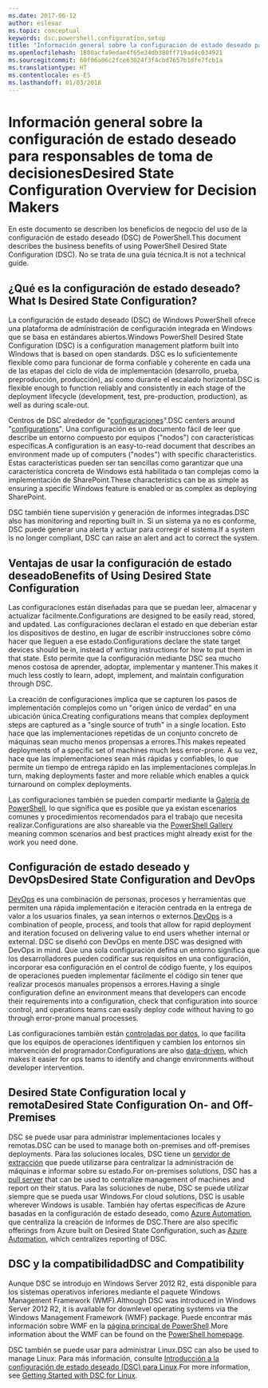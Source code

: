 ```yaml
---
ms.date: 2017-06-12
author: eslesar
ms.topic: conceptual
keywords: dsc,powershell,configuration,setup
title: "Información general sobre la configuración de estado deseado para responsables de toma de decisiones"
ms.openlocfilehash: 1800acfa9edae4f65e34db380ff719ad4c034921
ms.sourcegitcommit: 60f06a06c2fce63024f3f4cbd7657b1dfe7fcb1a
ms.translationtype: HT
ms.contentlocale: es-ES
ms.lasthandoff: 01/03/2018
---
```

# <a name="desired-state-configuration-overview-for-decision-makers"></a><span data-ttu-id="13f9d-103">Información general sobre la configuración de estado deseado para responsables de toma de decisiones</span><span class="sxs-lookup"><span data-stu-id="13f9d-103">Desired State Configuration Overview for Decision Makers</span></span>

<span data-ttu-id="13f9d-104">En este documento se describen los beneficios de negocio del uso de la configuración de estado deseado (DSC) de PowerShell.</span><span class="sxs-lookup"><span data-stu-id="13f9d-104">This document describes the business benefits of using PowerShell Desired State Configuration (DSC).</span></span> <span data-ttu-id="13f9d-105">No se trata de una guía técnica.</span><span class="sxs-lookup"><span data-stu-id="13f9d-105">It is not a technical guide.</span></span>

## <a name="what-is-desired-state-configuration"></a><span data-ttu-id="13f9d-106">¿Qué es la configuración de estado deseado?</span><span class="sxs-lookup"><span data-stu-id="13f9d-106">What Is Desired State Configuration?</span></span>

<span data-ttu-id="13f9d-107">La configuración de estado deseado (DSC) de Windows PowerShell ofrece una plataforma de administración de configuración integrada en Windows que se basa en estándares abiertos.</span><span class="sxs-lookup"><span data-stu-id="13f9d-107">Windows PowerShell Desired State Configuration (DSC) is a configuration management platform built into Windows that is based on open standards.</span></span> <span data-ttu-id="13f9d-108">DSC es lo suficientemente flexible como para funcionar de forma confiable y coherente en cada una de las etapas del ciclo de vida de implementación (desarrollo, prueba, preproducción, producción), así como durante el escalado horizontal.</span><span class="sxs-lookup"><span data-stu-id="13f9d-108">DSC is flexible enough to function reliably and consistently in each stage of the deployment lifecycle (development, test, pre-production, production), as well as during scale-out.</span></span> 

<span data-ttu-id="13f9d-109">Centros de DSC alrededor de "[configuraciones](https://msdn.microsoft.com/en-us/powershell/dsc/configurations)".</span><span class="sxs-lookup"><span data-stu-id="13f9d-109">DSC centers around "[configurations](https://msdn.microsoft.com/en-us/powershell/dsc/configurations)".</span></span>
<span data-ttu-id="13f9d-110">Una configuración es un documento fácil de leer que describe un entorno compuesto por equipos ("nodos") con características específicas.</span><span class="sxs-lookup"><span data-stu-id="13f9d-110">A configuration is an easy-to-read document that describes an environment made up of computers ("nodes") with specific characteristics.</span></span> <span data-ttu-id="13f9d-111">Estas características pueden ser tan sencillas como garantizar que una característica concreta de Windows está habilitada o tan complejas como la implementación de SharePoint.</span><span class="sxs-lookup"><span data-stu-id="13f9d-111">These characteristics can be as simple as ensuring a specific Windows feature is enabled or as complex as deploying SharePoint.</span></span> 

<span data-ttu-id="13f9d-112">DSC también tiene supervisión y generación de informes integradas.</span><span class="sxs-lookup"><span data-stu-id="13f9d-112">DSC also has monitoring and reporting built in.</span></span> <span data-ttu-id="13f9d-113">Si un sistema ya no es conforme, DSC puede generar una alerta y actuar para corregir el sistema.</span><span class="sxs-lookup"><span data-stu-id="13f9d-113">If a system is no longer compliant, DSC can raise an alert and act to correct the system.</span></span> 

## <a name="benefits-of-using-desired-state-configuration"></a><span data-ttu-id="13f9d-114">Ventajas de usar la configuración de estado deseado</span><span class="sxs-lookup"><span data-stu-id="13f9d-114">Benefits of Using Desired State Configuration</span></span>

<span data-ttu-id="13f9d-115">Las configuraciones están diseñadas para que se puedan leer, almacenar y actualizar fácilmente.</span><span class="sxs-lookup"><span data-stu-id="13f9d-115">Configurations are designed to be easily read, stored, and updated.</span></span> <span data-ttu-id="13f9d-116">Las configuraciones declaran el estado en que deberían estar los dispositivos de destino, en lugar de escribir instrucciones sobre cómo hacer que lleguen a ese estado.</span><span class="sxs-lookup"><span data-stu-id="13f9d-116">Configurations declare the state target devices should be in, instead of writing instructions for how to put them in that state.</span></span> <span data-ttu-id="13f9d-117">Esto permite que la configuración mediante DSC sea mucho menos costosa de aprender, adoptar, implementar y mantener.</span><span class="sxs-lookup"><span data-stu-id="13f9d-117">This makes it much less costly to learn, adopt, implement, and maintain configuration through DSC.</span></span> 

<span data-ttu-id="13f9d-118">La creación de configuraciones implica que se capturen los pasos de implementación complejos como un "origen único de verdad" en una ubicación única.</span><span class="sxs-lookup"><span data-stu-id="13f9d-118">Creating configurations means that complex deployment steps are captured as a "single source of truth" in a single location.</span></span> <span data-ttu-id="13f9d-119">Esto hace que las implementaciones repetidas de un conjunto concreto de máquinas sean mucho menos propensas a errores.</span><span class="sxs-lookup"><span data-stu-id="13f9d-119">This makes repeated deployments of a specific set of machines much less error-prone.</span></span> <span data-ttu-id="13f9d-120">A su vez, hace que las implementaciones sean más rápidas y confiables, lo que permite un tiempo de entrega rápido en las implementaciones complejas.</span><span class="sxs-lookup"><span data-stu-id="13f9d-120">In turn, making deployments faster and more reliable which enables a quick turnaround on complex deployments.</span></span>

<span data-ttu-id="13f9d-121">Las configuraciones también se pueden compartir mediante la [Galería de PowerShell](https://powershellgallery.com), lo que significa que es posible que ya existan escenarios comunes y procedimientos recomendados para el trabajo que necesita realizar.</span><span class="sxs-lookup"><span data-stu-id="13f9d-121">Configurations are also shareable via the [PowerShell Gallery](https://powershellgallery.com) meaning common scenarios and best practices might already exist for the work you need done.</span></span>


## <a name="desired-state-configuration-and-devops"></a><span data-ttu-id="13f9d-122">Configuración de estado deseado y DevOps</span><span class="sxs-lookup"><span data-stu-id="13f9d-122">Desired State Configuration and DevOps</span></span>

<span data-ttu-id="13f9d-123">[DevOps](http://blogs.technet.com/b/ashleymcglone/archive/2015/11/20/devops-for-n00bs-ie-windows-people.aspx) es una combinación de personas, procesos y herramientas que permiten una rápida implementación e iteración centrada en la entrega de valor a los usuarios finales, ya sean internos o externos.</span><span class="sxs-lookup"><span data-stu-id="13f9d-123">[DevOps](http://blogs.technet.com/b/ashleymcglone/archive/2015/11/20/devops-for-n00bs-ie-windows-people.aspx) is a combination of people, process, and tools that allow for rapid deployment and iteration focused on delivering value to end users whether internal or external.</span></span> <span data-ttu-id="13f9d-124">DSC se diseñó con DevOps en mente.</span><span class="sxs-lookup"><span data-stu-id="13f9d-124">DSC was designed with DevOps in mind.</span></span> <span data-ttu-id="13f9d-125">Que una sola configuración defina un entorno significa que los desarrolladores pueden codificar sus requisitos en una configuración, incorporar esa configuración en el control de código fuente, y los equipos de operaciones pueden implementar fácilmente el código sin tener que realizar procesos manuales propensos a errores.</span><span class="sxs-lookup"><span data-stu-id="13f9d-125">Having a single configuration define an environment means that developers can encode their requirements into a configuration, check that configuration into source control, and operations teams can easily deploy code without having to go through error-prone manual processes.</span></span> 

<span data-ttu-id="13f9d-126">Las configuraciones también están [controladas por datos](https://msdn.microsoft.com/en-us/powershell/dsc/configdata), lo que facilita que los equipos de operaciones identifiquen y cambien los entornos sin intervención del programador.</span><span class="sxs-lookup"><span data-stu-id="13f9d-126">Configurations are also [data-driven](https://msdn.microsoft.com/en-us/powershell/dsc/configdata), which makes it easier for ops teams to identify and change environments without developer intervention.</span></span> 

## <a name="desired-state-configuration-on--and-off-premises"></a><span data-ttu-id="13f9d-127">Desired State Configuration local y remota</span><span class="sxs-lookup"><span data-stu-id="13f9d-127">Desired State Configuration On- and Off-Premises</span></span>

<span data-ttu-id="13f9d-128">DSC se puede usar para administrar implementaciones locales y remotas.</span><span class="sxs-lookup"><span data-stu-id="13f9d-128">DSC can be used to manage both on-premises and off-premises deployments.</span></span> <span data-ttu-id="13f9d-129">Para las soluciones locales, DSC tiene un [servidor de extracción](https://msdn.microsoft.com/en-us/powershell/dsc/pullserver) que puede utilizarse para centralizar la administración de máquinas e informar sobre su estado.</span><span class="sxs-lookup"><span data-stu-id="13f9d-129">For on-premises solutions, DSC has a [pull server](https://msdn.microsoft.com/en-us/powershell/dsc/pullserver) that can be used to centralize management of machines and report on their status.</span></span> <span data-ttu-id="13f9d-130">Para las soluciones de nube, DSC se puede utilizar siempre que se pueda usar Windows.</span><span class="sxs-lookup"><span data-stu-id="13f9d-130">For cloud solutions, DSC is usable wherever Windows is usable.</span></span> <span data-ttu-id="13f9d-131">También hay ofertas específicas de Azure basadas en la configuración de estado deseado, como [Azure Automation](https://azure.microsoft.com/en-us/documentation/services/automation/), que centraliza la creación de informes de DSC.</span><span class="sxs-lookup"><span data-stu-id="13f9d-131">There are also specific offerings from Azure built on Desired State Configuration, such as [Azure Automation](https://azure.microsoft.com/en-us/documentation/services/automation/), which centralizes reporting of DSC.</span></span> 

## <a name="dsc-and-compatibility"></a><span data-ttu-id="13f9d-132">DSC y la compatibilidad</span><span class="sxs-lookup"><span data-stu-id="13f9d-132">DSC and Compatibility</span></span>

<span data-ttu-id="13f9d-133">Aunque DSC se introdujo en Windows Server 2012 R2, está disponible para los sistemas operativos inferiores mediante el paquete Windows Management Framework (WMF).</span><span class="sxs-lookup"><span data-stu-id="13f9d-133">Although DSC was introduced in Windows Server 2012 R2, it is available for downlevel operating systems via the Windows Management Framework (WMF) package.</span></span> <span data-ttu-id="13f9d-134">Puede encontrar más información sobre WMF en la [página principal de PowerShell](https://msdn.microsoft.com/en-us/powershell/).</span><span class="sxs-lookup"><span data-stu-id="13f9d-134">More information about the WMF can be found on the [PowerShell homepage](https://msdn.microsoft.com/en-us/powershell/).</span></span> 

<span data-ttu-id="13f9d-135">DSC también se puede usar para administrar Linux.</span><span class="sxs-lookup"><span data-stu-id="13f9d-135">DSC can also be used to manage Linux.</span></span> <span data-ttu-id="13f9d-136">Para más información, consulte [Introducción a la configuración de estado deseado (DSC) para Linux](https://msdn.microsoft.com/en-us/powershell/dsc/lnxgettingstarted).</span><span class="sxs-lookup"><span data-stu-id="13f9d-136">For more information, see [Getting Started with DSC for Linux](https://msdn.microsoft.com/en-us/powershell/dsc/lnxgettingstarted).</span></span>


